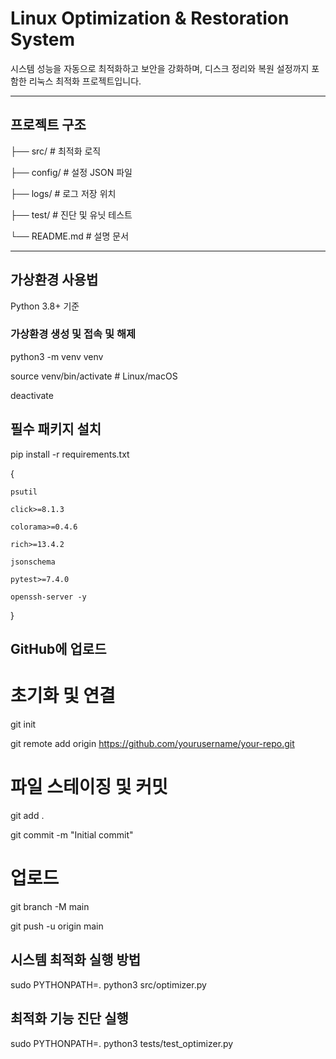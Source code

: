 # Linux Optimization & Restoration System

시스템 성능을 자동으로 최적화하고 보안을 강화하며, 디스크 정리와 복원 설정까지 포함한 리눅스 최적화 프로젝트입니다.

---

## 프로젝트 구조

├── src/ # 최적화 로직

├── config/ # 설정 JSON 파일

├── logs/ # 로그 저장 위치

├── test/ # 진단 및 유닛 테스트

└── README.md # 설명 문서

---

## 가상환경 사용법

Python 3.8+ 기준

### 가상환경 생성 및 접속 및 해제

python3 -m venv venv

source venv/bin/activate  # Linux/macOS

deactivate

## 필수 패키지 설치
pip install -r requirements.txt

{

    psutil
    
    click>=8.1.3
    
    colorama>=0.4.6
    
    rich>=13.4.2
    
    jsonschema
    
    pytest>=7.4.0

    openssh-server -y
    
}

## GitHub에 업로드
# 초기화 및 연결
git init

git remote add origin https://github.com/yourusername/your-repo.git

# 파일 스테이징 및 커밋
git add .

git commit -m "Initial commit"

# 업로드
git branch -M main

git push -u origin main

## 시스템 최적화 실행 방법
sudo PYTHONPATH=. python3 src/optimizer.py

## 최적화 기능 진단 실행
sudo PYTHONPATH=. python3 tests/test_optimizer.py


